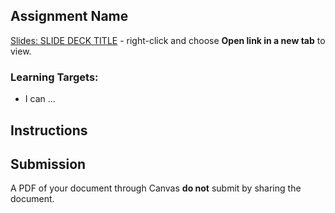 [//]: # ( <p><iframe src="https://douglasurner.github.io/GDP2/units/1/assignments/U0.3-git-and-github/" width="100%" height="666px"></iframe></p> )

## Assignment Name

[slides]: 
[template]: 



[Slides: SLIDE DECK TITLE][slides] - right-click and choose **Open link in a new tab** to view.

### Learning Targets:

* I can ...

## Instructions



## Submission

A PDF of your document through Canvas **do not** submit by sharing the document.

